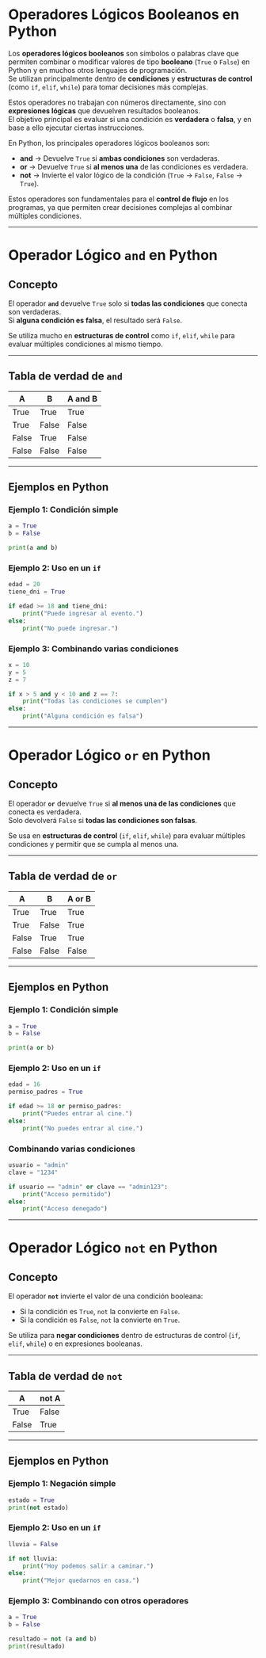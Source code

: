 # Operadores Lógicos Booleanos en Python

Los **operadores lógicos booleanos** son símbolos o palabras clave que permiten combinar o modificar valores de tipo **booleano** (`True` o `False`) en Python y en muchos otros lenguajes de programación.  
Se utilizan principalmente dentro de **condiciones** y **estructuras de control** (como `if`, `elif`, `while`) para tomar decisiones más complejas.

Estos operadores no trabajan con números directamente, sino con **expresiones lógicas** que devuelven resultados booleanos.  
El objetivo principal es evaluar si una condición es **verdadera** o **falsa**, y en base a ello ejecutar ciertas instrucciones.

En Python, los principales operadores lógicos booleanos son:

- **and** → Devuelve `True` si **ambas condiciones** son verdaderas.  
- **or** → Devuelve `True` si **al menos una** de las condiciones es verdadera.  
- **not** → Invierte el valor lógico de la condición (`True` → `False`, `False` → `True`).

Estos operadores son fundamentales para el **control de flujo** en los programas, ya que permiten crear decisiones complejas al combinar múltiples condiciones.

---

# Operador Lógico `and` en Python

## Concepto
El operador **`and`** devuelve `True` solo si **todas las condiciones** que conecta son verdaderas.  
Si **alguna condición es falsa**, el resultado será `False`.

Se utiliza mucho en **estructuras de control** como `if`, `elif`, `while` para evaluar múltiples condiciones al mismo tiempo.

---

## Tabla de verdad de `and`

| A     | B     | A and B |
|-------|-------|---------|
| True  | True  | True    |
| True  | False | False   |
| False | True  | False   |
| False | False | False   |

---

## Ejemplos en Python

### Ejemplo 1: Condición simple
```python
a = True
b = False

print(a and b)
```

### Ejemplo 2: Uso en un `if`
```python
edad = 20
tiene_dni = True

if edad >= 18 and tiene_dni:
    print("Puede ingresar al evento.")
else:
    print("No puede ingresar.")
```

### Ejemplo 3: Combinando varias condiciones
```python
x = 10
y = 5
z = 7

if x > 5 and y < 10 and z == 7:
    print("Todas las condiciones se cumplen")
else:
    print("Alguna condición es falsa")
```

---

# Operador Lógico `or` en Python

## Concepto
El operador **`or`** devuelve `True` si **al menos una de las condiciones** que conecta es verdadera.  
Solo devolverá `False` si **todas las condiciones son falsas**.

Se usa en **estructuras de control** (`if`, `elif`, `while`) para evaluar múltiples condiciones y permitir que se cumpla al menos una.

---

## Tabla de verdad de `or`

| A     | B     | A or B |
|-------|-------|--------|
| True  | True  | True   |
| True  | False | True   |
| False | True  | True   |
| False | False | False  |

---

## Ejemplos en Python

### Ejemplo 1: Condición simple
```python
a = True
b = False

print(a or b)
```

### Ejemplo 2: Uso en un `if`
```python
edad = 16
permiso_padres = True

if edad >= 18 or permiso_padres:
    print("Puedes entrar al cine.")
else:
    print("No puedes entrar al cine.")
```

### Combinando varias condiciones
```python
usuario = "admin"
clave = "1234"

if usuario == "admin" or clave == "admin123":
    print("Acceso permitido")
else:
    print("Acceso denegado")
```

---

# Operador Lógico `not` en Python

## Concepto
El operador **`not`** invierte el valor de una condición booleana:  
- Si la condición es `True`, `not` la convierte en `False`.  
- Si la condición es `False`, `not` la convierte en `True`.  

Se utiliza para **negar condiciones** dentro de estructuras de control (`if`, `elif`, `while`) o en expresiones booleanas.

---

## Tabla de verdad de `not`

| A     | not A |
|-------|-------|
| True  | False |
| False | True  |

---

## Ejemplos en Python

### Ejemplo 1: Negación simple
```python
estado = True
print(not estado)
```

### Ejemplo 2: Uso en un `if`
```python
lluvia = False

if not lluvia:
    print("Hoy podemos salir a caminar.")
else:
    print("Mejor quedarnos en casa.")
```

### Ejemplo 3: Combinando con otros operadores
```python
a = True
b = False

resultado = not (a and b)
print(resultado)
```